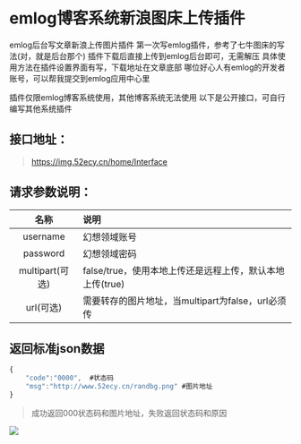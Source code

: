 # emlog博客系统新浪图床上传插件
emlog后台写文章新浪上传图片插件
第一次写emlog插件，参考了七牛图床的写法(对，就是后台那个)
插件下载后直接上传到emlog后台即可，无需解压
具体使用方法在插件设置界面有写，下载地址在文章底部
哪位好心人有emlog的开发者账号，可以帮我提交到emlog应用中心里

插件仅限emlog博客系统使用，其他博客系统无法使用
以下是公开接口，可自行编写其他系统插件


接口地址：
---------------------
> https://img.52ecy.cn/home/Interface


请求参数说明：
---------------------
|    名称    |       说明      
|:-------:|:------------- |
|   username  |     幻想领域账号  |
|   password  |     幻想领域密码  |
|   multipart(可选)  |     false/true，使用本地上传还是远程上传，默认本地上传(true)    |   
|   url(可选)  |    需要转存的图片地址，当multipart为false，url必须传    |   


返回标准json数据
---------------------
```javascript
{
    "code":"0000",  #状态码
    "msg":"http://www.52ecy.cn/randbg.png" #图片地址
}
```
> 成功返回000状态码和图片地址，失败返回状态码和原因

![](https://ws1.sinaimg.cn/large/0072Vf1pgy1fqkhhzq5raj30zv0kf124.jpg?a=1)

